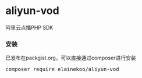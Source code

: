 # aliyun-vod
阿里云点播PHP SDK

### 安装
已发布在packgist.org，可以直接通过composer进行安装
<pre>composer require elainekoo/aliyun-vod</pre>
